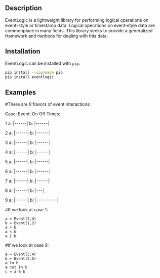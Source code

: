 ## Description
 EventLogic is a lightweight library for performing logical operations on event-style or timestamp data. Logical operations on event-style data are commonplace in many fields. This library seeks to provide a generalized framework and methods for dealing with this data.

## Installation
EventLogic can be installed with `pip`.

```bash
pip install --upgreade pip
pip install eventlogic
```

## Examples

#There are 9 flavors of event interactions:
    
Case:   Event:    On Off Times:
        
                              
1        a:            |------|
         b: |------|   
         
         
2        a:            |------|
         b:     |------|
        
        
3        a:            |------|
         b:       |------|
         
         
4        a:             |------|
         b:             |------|
         
         
5        a:            |------|
         b:                 |------|
         
         
6        a:            |------|
         b:                   |------|
          
         
7        a:            |------|
         b:                      |------|  
        
        
8        a:            |------|
         b:             |---|  


9        a:            |------|
         b:          |----------|  


#If we look at case 1: 
```from eventlogic import Event
a = Event(3,4)
b = Event(1,2)
a > b
a < b
a | b
```

#If we look at case 9: 
```from eventlogic import Event
a = Event(3,4)
b = Event(2,5)
a in b
a not in b
c = a & b
```


